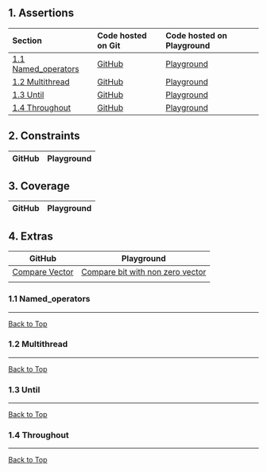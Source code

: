 ## 1. Assertions

| Section                                    | Code hosted on Git                                                                              | Code hosted on Playground                          |
|:-------------------------------------------|:------------------------------------------------------------------------------------------------|:---------------------------------------------------|
| [1.1 Named_operators](#11-named_operators) | [GitHub](https://github.com/DeCodeWithAbhay/SystemVerilog/tree/main/Assertions/Named_Operators) | [Playground](https://www.edaplayground.com/x/NQJz) |
| [1.2 Multithread](#12-multithread)         | [GitHub](https://github.com/DeCodeWithAbhay/SystemVerilog/tree/main/Assertions/Multithread)     | [Playground](https://www.edaplayground.com/x/Rbnv) |
| [1.3 Until](#13-until)                     | [GitHub](https://github.com/DeCodeWithAbhay/SystemVerilog/tree/main/Assertions/Until)           | [Playground](https://www.edaplayground.com/x/uZDM) |
| [1.4 Throughout](#1.4-throughput)          | [GitHub](https://github.com/DeCodeWithAbhay/SystemVerilog/tree/main/Assertions/Throughout)      | [Playground](https://www.edaplayground.com/x/j6yW) |

## 2. Constraints
  
| GitHub          | Playground          |
|---|---|

## 3. Coverage

| GitHub          | Playground          |  
|---|---|  

## 4.  Extras

| GitHub                                                                                             | Playground                                                               |
|----------------------------------------------------------------------------------------------------|--------------------------------------------------------------------------|
| [Compare Vector](https://github.com/DeCodeWithAbhay/SystemVerilog/tree/main/Extras/Compare-Vector) | [Compare bit with non zero vector](https://www.edaplayground.com/x/PCAJ) |
|                                                                                                    |                                                                          |



### 1.1 Named_operators
---
[Back to Top](#)
### 1.2 Multithread
---
[Back to Top](#)
### 1.3 Until
---
[Back to Top](#)
### 1.4 Throughout
---
[Back to Top](#)






